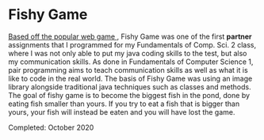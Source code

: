# Fishy Game
<p>
                    <a href="https://www.crazygames.com/game/fishy" target="_blank"> Based off the popular web game </a> , 
                    Fishy Game was one of the first <strong>partner</strong> assignments that I programmed 
                    for my Fundamentals of Comp. Sci. 2 class, where I was not only able to put my java 
                    coding skills to the test, but also my communication skills. As done in Fundamentals 
                    of Computer Science 1, pair programming aims to teach communication skills as well 
                    as what it is like to code in the real world. The basis of Fishy Game was using an 
                    image library alongside traditional java techniques such as classes and methods. 
                    The goal of fishy game is to become the biggest fish in the pond, done by eating 
                    fish smaller than yours. If you try to eat a fish that is bigger than yours, your 
                    fish will instead be eaten and you will have lost the game. 

Completed: October 2020
